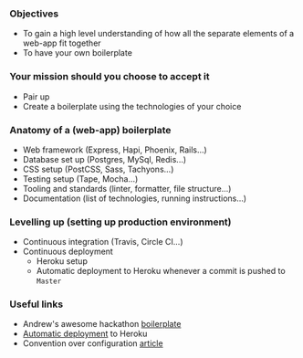### Objectives

* To gain a high level understanding of how all the separate elements of a web-app fit together
* To have your own boilerplate

### Your mission should you choose to accept it

* Pair up
* Create a boilerplate using the technologies of your choice

### Anatomy of a (web-app) boilerplate

* Web framework (Express, Hapi, Phoenix, Rails...)
* Database set up (Postgres, MySql, Redis...)
* CSS setup (PostCSS, Sass, Tachyons...)
* Testing setup (Tape, Mocha...)
* Tooling and standards (linter, formatter, file structure...)
* Documentation (list of technologies, running instructions...)

### Levelling up (setting up production environment)

* Continuous integration (Travis, Circle CI...)
* Continuous deployment
  * Heroku setup
  * Automatic deployment to Heroku whenever a commit is pushed to `Master`

### Useful links

* Andrew's awesome hackathon [boilerplate](https://github.com/andrewMacmurray/hackathon-boilerplate)
* [Automatic deployment](https://devcenter.heroku.com/articles/github-integration#automatic-deploys) to Heroku
* Convention over configuration [article](https://facilethings.com/blog/en/convention-over-configuration)
